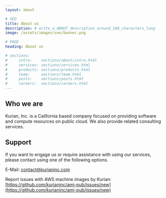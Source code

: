 ```yaml
---
layout: about

# SEO
title: About us
description: # write_a_ABOUT_description_around_160_characters_long
image: /assets/images/seo/banner.png

# PAGE
heading: About us

# sections:
#     intro:    sections/about/intro.html
#     services: sections/services.html
#     products: sections/products.html
#     team:     sections/team.html
#     posts:    sections/posts.html
#     careers:  sections/careers.html
---
```


## Who we are

Kurian, Inc. is a California based company focused on providing software and compute resources on public cloud. We also provide related consulting services.

## Support

If you want to engage us or require assistance with using our services, please contact using one of the following options.

E-Mail: [contact@kurianinc.com](mailto:contact@kurianinc.com)

Report issues with AWS machine images by Kurian: [https://github.com/kurianinc/ami-pub/issues/new](https://github.com/kurianinc/ami-pub/issues/new)